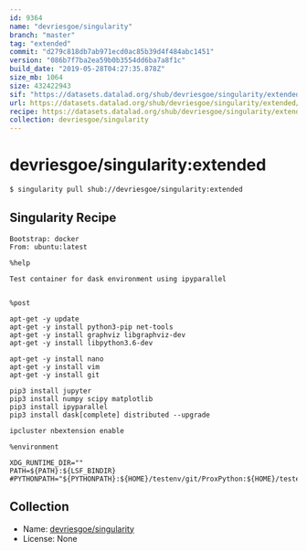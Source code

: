 ```yaml
---
id: 9364
name: "devriesgoe/singularity"
branch: "master"
tag: "extended"
commit: "d279c818db7ab971ecd0ac85b39d4f484abc1451"
version: "086b7f7ba2ea59b0b3554dd6ba7a8f1c"
build_date: "2019-05-28T04:27:35.878Z"
size_mb: 1064
size: 432422943
sif: "https://datasets.datalad.org/shub/devriesgoe/singularity/extended/2019-05-28-d279c818-086b7f7b/086b7f7ba2ea59b0b3554dd6ba7a8f1c.simg"
url: https://datasets.datalad.org/shub/devriesgoe/singularity/extended/2019-05-28-d279c818-086b7f7b/
recipe: https://datasets.datalad.org/shub/devriesgoe/singularity/extended/2019-05-28-d279c818-086b7f7b/Singularity
collection: devriesgoe/singularity
---
```


# devriesgoe/singularity:extended

```bash
$ singularity pull shub://devriesgoe/singularity:extended
```

## Singularity Recipe

```singularity
Bootstrap: docker
From: ubuntu:latest

%help

Test container for dask environment using ipyparallel


%post

apt-get -y update
apt-get -y install python3-pip net-tools
apt-get -y install graphviz libgraphviz-dev
apt-get -y install libpython3.6-dev

apt-get -y install nano
apt-get -y install vim
apt-get -y install git

pip3 install jupyter
pip3 install numpy scipy matplotlib
pip3 install ipyparallel
pip3 install dask[complete] distributed --upgrade

ipcluster nbextension enable

%environment

XDG_RUNTIME_DIR=""
PATH=${PATH}:${LSF_BINDIR}
#PYTHONPATH="${PYTHONPATH}:${HOME}/testenv/git/ProxPython:${HOME}/testenv/git/samsara/python
```

## Collection

 - Name: [devriesgoe/singularity](https://github.com/devriesgoe/singularity)
 - License: None

